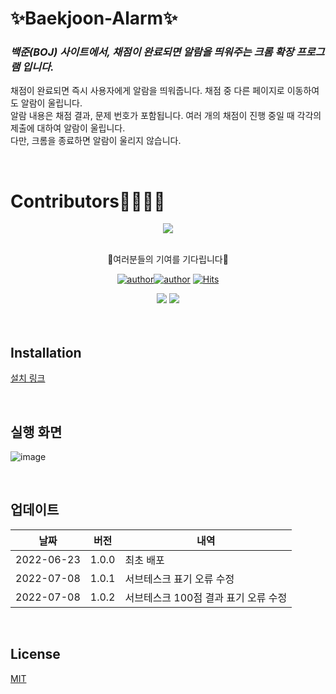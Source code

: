 # ✨Baekjoon-Alarm✨  

### _백준(BOJ) 사이트에서, 채점이 완료되면 알람을 띄워주는 크롬 확장 프로그램 입니다._  

채점이 완료되면 즉시 사용자에게 알람을 띄워줍니다. 채점 중 다른 페이지로 이동하여도 알람이 울립니다.  
알람 내용은 채점 결과, 문제 번호가 포함됩니다. 여러 개의 채점이 진행 중일 때 각각의 제출에 대하여 알람이 울립니다.  
다만, 크롬을 종료하면 알람이 울리지 않습니다.  

<br>

# Contributors👨‍👩‍👦‍👦  

<div align="center">
  <a href="https://github.com/sawol/Baekjoon-Alarm/graphs/contributors">
    <img src="https://contrib.rocks/image?repo=sawol/Baekjoon-Alarm" />
    <br>
  </a>
  <br>
  <p>
  🙏여러분들의 기여를 기다립니다🙏
  </p>
  
  [![author](https://img.shields.io/badge/author-sawol-ff69b4.svg?style=flat-square)](https://github.com/sawol)[![author](https://img.shields.io/badge/author-1217jdk-ff69b4.svg?style=flat-square)](https://github.com/1217jdk)
  [![Hits](https://hits.seeyoufarm.com/api/count/incr/badge.svg?url=https://github.com/sawol/Baekjoon-Alarm&count_bg=%2379C83D&title_bg=%23555555&icon=&icon_color=%23E7E7E7&title=hits&edge_flat=false)](https://hits.seeyoufarm.com)    

  <img src="https://img.shields.io/badge/Google Chrome-4285F4?style=for-the-badge&logo=Google Chrome&logoColor=red">   
  <img src="https://img.shields.io/badge/JavaScript-F7DF1E?style=for-the-badge&logo=JavaScript&logoColor=black">
</div>

<br>



<br>  

## Installation
[설치 링크](https://chrome.google.com/webstore/detail/%EB%B0%B1%EC%A4%80-%EC%95%8C%EB%9E%8Cboj-alram/piedmchdfegdhgedliponahpdaniompb?hl=ko)

<br>  

## 실행 화면  
![image](https://user-images.githubusercontent.com/55649302/175318008-30e5a5b5-c7ae-4d3d-835d-c34f06b601cd.png)  

<br>

## 업데이트  

| 날짜 | 버전 | 내역 |
| ------ | ------ | ------ |
| 2022-06-23 |  1.0.0 |  최초 배포 |
| 2022-07-08 |  1.0.1 |  서브테스크 표기 오류 수정 |
| 2022-07-08 |  1.0.2 |  서브테스크 100점 결과 표기 오류 수정 |

<br>

## License
[MIT](https://github.com/sawol/Baekjoon-Alarm/blob/main/LICENSE)
